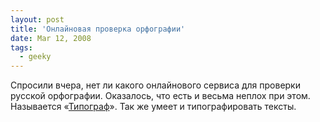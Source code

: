 ```yaml
---
layout: post
title: 'Онлайновая проверка орфографии'
date: Mar 12, 2008
tags:
  - geeky
---
```


Спросили вчера, нет ли какого онлайнового сервиса для проверки русской орфографии. Оказалось, что есть и весьма неплох при этом. Называется «[Типограф](http://www.typograf.ru/)». Так же умеет и типографировать тексты.
